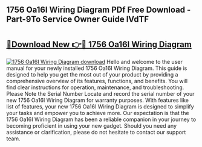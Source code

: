## 1756 Oa16I Wiring Diagram PDf Free Download - Part-9To Service Owner Guide lVdTF

# <h2><a href="http://dfk97o.blite.top/?on=1756+Oa16I+Wiring+Diagram">🔗Download New 👉🔴 1756 Oa16I Wiring Diagram</a></h2>

[![1756 Oa16I Wiring Diagram download](https://i.imgur.com/lujVjoI.png)](http://dfk97o.blite.top/?on=1756+Oa16I+Wiring+Diagram)
Hello and welcome to the user manual for your newly installed 1756 Oa16I Wiring Diagram. This guide is designed to help you get the most out of your product by providing a comprehensive overview of its features, functions, and benefits. You will find clear instructions for operation, maintenance, and troubleshooting. Please Note the Serial Number Locate and record the serial number of your new 1756 Oa16I Wiring Diagram for warranty purposes. With features like list of features, your new 1756 Oa16I Wiring Diagram is designed to simplify your tasks and empower you to achieve more. Our expectation is that the 1756 Oa16I Wiring Diagram has been a reliable companion in your journey to becoming proficient in using your new gadget. Should you need any assistance or clarification, please do not hesitate to contact our support team.
